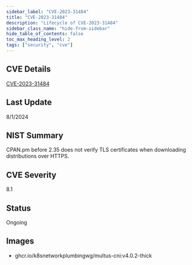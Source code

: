 ```yaml
---
sidebar_label: "CVE-2023-31484"
title: "CVE-2023-31484"
description: "Lifecycle of CVE-2023-31484"
sidebar_class_name: "hide-from-sidebar"
hide_table_of_contents: false
toc_max_heading_level: 2
tags: ["security", "cve"]
---
```


## CVE Details

[CVE-2023-31484](https://nvd.nist.gov/vuln/detail/CVE-2023-31484)

## Last Update

8/1/2024

## NIST Summary

CPAN.pm before 2.35 does not verify TLS certificates when downloading distributions over HTTPS.

## CVE Severity

8.1

## Status

Ongoing

## Images

- ghcr.io/k8snetworkplumbingwg/multus-cni:v4.0.2-thick
